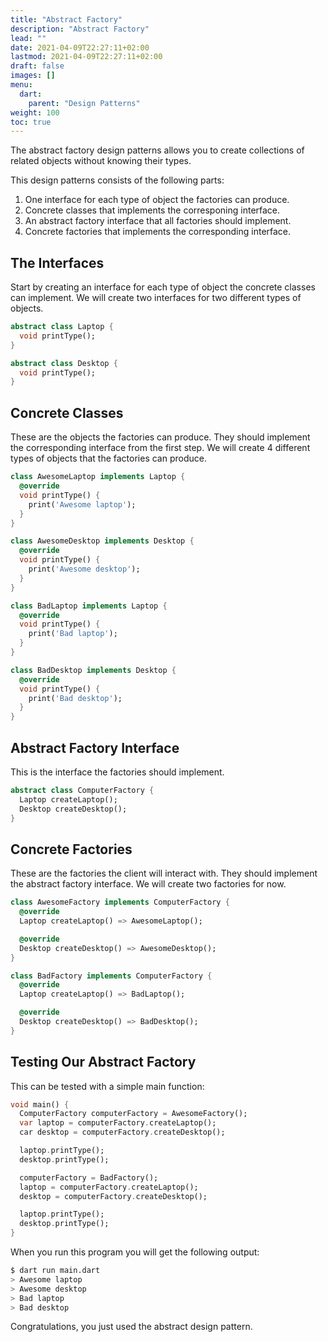 ```yaml
---
title: "Abstract Factory"
description: "Abstract Factory"
lead: ""
date: 2021-04-09T22:27:11+02:00
lastmod: 2021-04-09T22:27:11+02:00
draft: false
images: []
menu: 
  dart:
    parent: "Design Patterns"
weight: 100
toc: true
---
```


The abstract factory design patterns allows you to create collections of related objects without knowing their types.

This design patterns consists of the following parts:
1. One interface for each type of object the factories can produce.
2. Concrete classes that implements the corresponing interface.
3. An abstract factory interface that all factories should implement.
4. Concrete factories that implements the corresponding interface.

## The Interfaces

Start by creating an interface for each type of object the concrete classes can implement. We will create two interfaces for two different types of objects.

```dart
abstract class Laptop {
  void printType();
}
```

```dart
abstract class Desktop {
  void printType();
}
```

## Concrete Classes

These are the objects the factories can produce. They should implement the corresponding interface from the first step. We will create 4 different types of objects that the factories can produce.

```dart
class AwesomeLaptop implements Laptop {
  @override
  void printType() {
    print('Awesome laptop');
  }
}
```

```dart
class AwesomeDesktop implements Desktop {
  @override
  void printType() {
    print('Awesome desktop');
  }
}
```

```dart
class BadLaptop implements Laptop {
  @override
  void printType() {
    print('Bad laptop');
  }
}
```

```dart
class BadDesktop implements Desktop {
  @override
  void printType() {
    print('Bad desktop');
  }
}
```

## Abstract Factory Interface

This is the interface the factories should implement.

```dart
abstract class ComputerFactory {
  Laptop createLaptop();
  Desktop createDesktop();
}
```

## Concrete Factories

These are the factories the client will interact with. They should implement the abstract factory interface. We will create two factories for now.

```dart
class AwesomeFactory implements ComputerFactory {
  @override
  Laptop createLaptop() => AwesomeLaptop();

  @override
  Desktop createDesktop() => AwesomeDesktop();
}
```

```dart
class BadFactory implements ComputerFactory {
  @override
  Laptop createLaptop() => BadLaptop();

  @override
  Desktop createDesktop() => BadDesktop();
}
```

## Testing Our Abstract Factory

This can be tested with a simple main function:

```dart
void main() {
  ComputerFactory computerFactory = AwesomeFactory();
  var laptop = computerFactory.createLaptop();
  car desktop = computerFactory.createDesktop();

  laptop.printType();
  desktop.printType();

  computerFactory = BadFactory();
  laptop = computerFactory.createLaptop();
  desktop = computerFactory.createDesktop();

  laptop.printType();
  desktop.printType();
}
```

When you run this program you will get the following output:

```sh
$ dart run main.dart
> Awesome laptop
> Awesome desktop
> Bad laptop
> Bad desktop
```

Congratulations, you just used the abstract design pattern.
